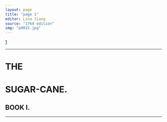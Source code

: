```yaml
---
layout: page
title: "page 1"
editor: Lina Jiang
source: "1764 edition"
img: "p0015.jpg"
---
```



[1]({{site.baseurl}}/images/{{page.img}})

---

# THE

# SUGAR-CANE.


## BOOK I.

---
